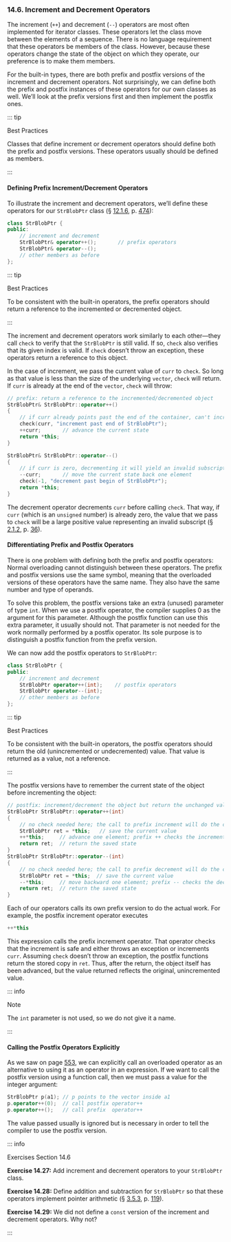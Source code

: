 <h3 id="filepos3630002">14.6. Increment and Decrement Operators</h3>
<p>The increment (<code>++</code>) and decrement (<code>--</code>) operators are most often implemented for iterator classes. These operators let the class move between the elements of a sequence. There is no language requirement that these operators be members of the class. However, because these operators change the state of the object on which they operate, our preference is to make them members.</p>
<p>For the built-in types, there are both prefix and postfix versions of the increment and decrement operators. Not surprisingly, we can define both the prefix and postfix instances of these operators for our own classes as well. We’ll look at the prefix versions first and then implement the postfix ones.</p>

::: tip
<p>Best Practices</p>
<p>Classes that define increment or decrement operators should define both the prefix and postfix versions. These operators usually should be defined as members.</p>
:::

<h4>Defining Prefix Increment/Decrement Operators</h4>
<p>To illustrate the increment and decrement operators, we’ll define these operators for our <code>StrBlobPtr</code> class (§ <a href="114-12.1._dynamic_memory_and_smart_pointers.html#filepos3062321">12.1.6</a>, p. <a href="114-12.1._dynamic_memory_and_smart_pointers.html#filepos3062321">474</a>):</p>

```c++
class StrBlobPtr {
public:
    // increment and decrement
    StrBlobPtr& operator++();       // prefix operators
    StrBlobPtr& operator--();
    // other members as before
};
```

::: tip
<p>Best Practices</p>
<p>To be consistent with the built-in operators, the prefix operators should return a reference to the incremented or decremented object.</p>
:::

<p>The increment and decrement operators work similarly to each other—they call <code>check</code> to verify that the <code>StrBlobPtr</code> is still valid. If so, <code>check</code> also verifies that its given index is valid. If <code>check</code> doesn’t throw an exception, these operators return a reference to this object.</p>
<p>In the case of increment, we pass the current value of <code>curr</code> to <code>check</code>. So long as that value is less than the size of the underlying <code>vector</code>, <code>check</code> will return. If <code>curr</code> is already at the end of the <code>vector</code>, <code>check</code> will throw:</p>

```c++
// prefix: return a reference to the incremented/decremented object
StrBlobPtr& StrBlobPtr::operator++()
{
    // if curr already points past the end of the container, can't increment it
    check(curr, "increment past end of StrBlobPtr");
    ++curr;       // advance the current state
    return *this;
}

StrBlobPtr& StrBlobPtr::operator--()
{
    // if curr is zero, decrementing it will yield an invalid subscript
    --curr;       // move the current state back one element
    check(-1, "decrement past begin of StrBlobPtr");
    return *this;
}
```

<p>The decrement operator decrements <code>curr</code> before calling <code>check</code>. That way, if <code>curr</code> (which is an <code>unsigned</code> number) is already zero, the value that we pass to <code>check</code> will be a large positive value representing an invalid subscript (§ <a href="021-2.1._primitive_builtin_types.html#filepos304094">2.1.2</a>, p. <a href="021-2.1._primitive_builtin_types.html#filepos304094">36</a>).</p>
<h4>Differentiating Prefix and Postfix Operators</h4>
<p>There is one problem with defining both the prefix and postfix operators: Normal overloading cannot distinguish between these operators. The prefix and postfix versions use the same symbol, meaning that the overloaded versions of these operators have the same name. They also have the same number and type of operands.</p>
<p>To solve this problem, the postfix versions take an extra (unused) parameter of type <code>int</code>. When we use a postfix operator, the compiler supplies 0 as the argument for this parameter. Although the postfix function can use this extra parameter, it usually should not. That parameter is not needed for the work normally performed by a postfix operator. Its sole purpose is to distinguish a postfix function from the prefix version.</p>
<p>We can now add the postfix operators to <code>StrBlobPtr</code>:</p>

```c++
class StrBlobPtr {
public:
    // increment and decrement
    StrBlobPtr operator++(int);    // postfix operators
    StrBlobPtr operator--(int);
    // other members as before
};
```

::: tip
<a id="filepos3639046"></a><p>Best Practices</p>
<p>To be consistent with the built-in operators, the postfix operators should return the old (unincremented or undecremented) value. That value is returned as a value, not a reference.</p>
:::

<p>The postfix versions have to remember the current state of the object before incrementing the object:</p>

```c++
// postfix: increment/decrement the object but return the unchanged value
StrBlobPtr StrBlobPtr::operator++(int)
{
    // no check needed here; the call to prefix increment will do the check
    StrBlobPtr ret = *this;   // save the current value
    ++*this;     // advance one element; prefix ++ checks the increment
    return ret;  // return the saved state
}
StrBlobPtr StrBlobPtr::operator--(int)
{
    // no check needed here; the call to prefix decrement will do the check
    StrBlobPtr ret = *this;  // save the current value
    --*this;     // move backward one element; prefix -- checks the decrement
    return ret;  // return the saved state
}
```

<p>Each of our operators calls its own prefix version to do the actual work. For example, the postfix increment operator executes</p>

```c++
++*this
```

<p>This expression calls the prefix increment operator. That operator checks that the increment is safe and either throws an exception or increments <code>curr</code>. Assuming <code>check</code> doesn’t throw an exception, the postfix functions return the stored copy in <code>ret</code>. Thus, after the return, the object itself has been advanced, but the value returned reflects the original, unincremented value.</p>

::: info
<p>Note</p>
<p>The <code>int</code> parameter is not used, so we do not give it a name.</p>
:::

<h4>Calling the Postfix Operators Explicitly</h4>
<p>As we saw on page <a href="130-14.1._basic_concepts.html#filepos3553930">553</a>, we can explicitly call an overloaded operator as an alternative to using it as an operator in an expression. If we want to call the postfix version using a function call, then we must pass a value for the integer argument:</p>

```c++
StrBlobPtr p(a1); // p points to the vector inside a1
p.operator++(0);  // call postfix operator++
p.operator++();   // call prefix  operator++
```

<p>The value passed usually is ignored but is necessary in order to tell the compiler to use the postfix version.</p>

::: info
<a id="filepos3644899"></a><p>Exercises Section 14.6</p>
<p><strong>Exercise 14.27:</strong> Add increment and decrement operators to your <code>StrBlobPtr</code> class.</p>
<p><strong>Exercise 14.28:</strong> Define addition and subtraction for <code>StrBlobPtr</code> so that these operators implement pointer arithmetic (§ <a href="034-3.5._arrays.html#filepos881970">3.5.3</a>, p. <a href="034-3.5._arrays.html#filepos881970">119</a>).</p>
<p><strong>Exercise 14.29:</strong> We did not define a <code>const</code> version of the increment and decrement operators. Why not?</p>
:::
